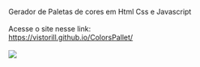 Gerador de Paletas de cores em Html Css e Javascript<br>
<br>
Acesse o site nesse link:
<br>
https://vistorill.github.io/ColorsPallet/<br/>
<br>
<img src="https://raw.githubusercontent.com/Vistorill/ColorsPallet/main/Captura%20de%20Tela%202023-09-19%20a%CC%80s%2022.26.14.png"/>
